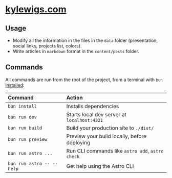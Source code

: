 # [kylewigs.com](https://kylewigs.com)

## Usage

- Modify all the information in the files in the `data` folder (presentation, social links, projects list, colors).
- Write articles in `markdown` format in the `content/posts` folder.

## Commands

All commands are run from the root of the project, from a terminal with `bun` [installed](https://bun.sh/):

| Command                   | Action                                           |
| :------------------------ | :----------------------------------------------- |
| `bun install`             | Installs dependencies                            |
| `bun run dev`             | Starts local dev server at `localhost:4321`      |
| `bun run build`           | Build your production site to `./dist/`          |
| `bun run preview`         | Preview your build locally, before deploying     |
| `bun run astro ...`       | Run CLI commands like `astro add`, `astro check` |
| `bun run astro -- --help` | Get help using the Astro CLI                     |
